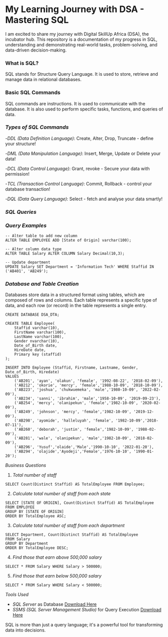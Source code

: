 
# My Learning Journey with DSA - Mastering SQL

I am excited to share my journey with Digital SkillUp Africa (DSA), the incubator hub. This repository is a documentation of my progress in SQL, understanding and demonstrating real-world tasks, problem-solving, and data-driven decision-making.

### What is SQL?

SQL stands for Structure Query Language. It is used to store, retrieve and manage data in relational databases. 

### Basic SQL Commands


SQL commands are instructions. It is used to communicate with the database. It is also used to perform specific tasks, functions, and queries of data.

### *Types of SQL Commands*

-*DDL (Data Definition Language)*: Create, Alter, Drop, Truncate - define your structure!


-*DML (Data Manipulation Language)*: Insert, Merge, Update or Delete your data!

-*DCL (Data Control Language)*:  Grant, revoke -  Secure your data with permission!


-*TCL (Transaction Control Language)*: Commit, Rollback - control your database transaction!

-*DQL (Data Query Language)*: Select - fetch and analyse your data smartly!

### *SQL Queries*


### *Query Examples*
```
-- Alter table to add new column
ALTER TABLE EMPLOYEE ADD [State of Origin] varchar(100);

-- Alter column data type
ALTER TABLE Salary ALTER COLUMN Salary Decimal(10,3);

-- Update department
UPDATE Salary SET Department = 'Information Tech' WHERE Staffid IN ('AB401', 'AB249');
```

### *Database and Table Creation*
Databases store data in a structured format using tables, which are composed of rows and columns. Each table represents a specific type of data, and each row (or record) in the table represents a single entry.

```
CREATE DATABASE DSA_DTA;

CREATE TABLE Employee(
    Staffid varchar(10),
    FirstName varchar(100),
    LastName varchar(100),
    Gender nvarchar(10),
    Date_of_Birth date,
    HireDate date,
    Primary key (staffid)
);

INSERT INTO Employee (Staffid, Firstname, Lastname, Gender, Date_of_Birth, Hiredate)
VALUES 
    ('AB201', 'ayan', 'olakun', 'female', '1992-08-22', '2018-02-09'),
    ('AB212', 'okorie', 'mercy', 'female','1988-10-09', '2018-10-09'),
    ('AB223', 'joshua', 'chukwuemeka', 'male','1980-10-09', '2022-02-09'),
    ('AB234', 'sanni', 'ibrahim', 'male','1958-10-09', '2019-09-23'),
    ('AB254', 'mercy', 'olanipekun', 'female','1982-10-09', '2020-02-09'),
    ('AB249', 'johnson', 'mercy', 'female','1982-10-09', '2019-12-09'),
    ('AB298', 'ayomide', 'halleluyah', 'female', '1982-10-09','2018-07-11'),
    ('AB260', 'deborah', 'justin', 'female','1982-10-09', '1988-02-09'),
    ('AB281', 'wale', 'olanipekun', 'male','1982-10-09', '2018-02-09'),
    ('AB296', 'Yusuf','olaide','Male','1990-10-10', '2022-01-20'),
    ('AB294', 'olajide','Ayodeji','Female','1976-10-10', '1990-01-20');
```

*Business Questions*
1. *Total number of staff*
```
SELECT Count(Distinct Staffid) AS TotalEmployee FROM Employee;
```

2. *Calculate total number of staff from each state*
```
SELECT [STATE OF ORIGIN], Count(Distinct Staffid) AS TotalEmployee 
FROM EMPLOYEE 
GROUP BY [STATE OF ORIGIN] 
ORDER BY TotalEmployee ASC;
```

3. *Calculate total number of staff from each department*
```
SELECT Department, Count(Distinct Staffid) AS TotalEmployee 
FROM Salary 
GROUP BY Department 
ORDER BY TotalEmployee DESC;
```

4. *Find those that earn above 500,000 salary*
```
SELECT * FROM Salary WHERE Salary > 500000;
```

5. *Find those that earn below 500,000 salary*
```
SELECT * FROM Salary WHERE Salary < 500000;
```

*Tools Used*


- *SQL Server* as Database [ Download Here](https://www.microsoft.com/en-us/sql-server/sql-server-downloads)
- *SSMS (SQL Server Management Studio)* for Query Execution [ Download Here](https://learn.microsoft.com/en-us/ssms/download-sql-server-management-studio-ssms)


SQL is more than just a query language; it's a powerful tool for transforming data into decisions.
